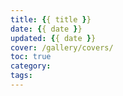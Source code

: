 ```yaml
---
title: {{ title }}
date: {{ date }}
updated: {{ date }}
cover: /gallery/covers/
toc: true
category: 
tags:
---
```

<!-- omit in toc -->

<!-- more -->